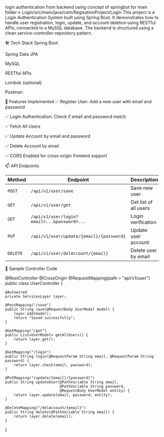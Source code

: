 login authentication from backend using concept of springbot
for main folder->
Login/src/main/java/com/RegisationProject/Login
This project is a Login Authentication System built using Spring Boot. It demonstrates how to handle user registration, login, update, and account deletion using RESTful APIs, connected to a MySQL database. The backend is structured using a clean service-controller-repository pattern.

🛠️ Tech Stack
Spring Boot

Spring Data JPA

MySQL

RESTful APIs

Lombok (optional)

Postman 

📌 Features Implemented
✅ Register User: Add a new user with email and password

✅ Login Authentication: Check if email and password match

✅ Fetch All Users

✅ Update Account by email and password

✅ Delete Account by email

✅ CORS Enabled for cross-origin frontend support

📫 API Endpoints

| Method   | Endpoint                                    | Description           |
| -------- | ------------------------------------------- | --------------------- |
| `POST`   | `/api/v1/user/save`                         | Save new user         |
| `GET`    | `/api/v1/user/get`                          | Get list of all users |
| `GET`    | `/api/v1/user/login?email=...&password=...` | Login verification    |
| `PUT`    | `/api/v1/user/update/{email}/{password}`    | Update user account   |
| `DELETE` | `/api/v1/user/delAccount/{email}`           | Delete user by email  |

🔌 Sample Controller Code

@RestController
@CrossOrigin
@RequestMapping(path = "api/v1/user")
public class UserController {

    @Autowired
    private ServicesLayer layer;

    @PostMapping("/save")
    public String save(@RequestBody UserModel model) {
        layer.add(model);
        return "Saved successfully";
    }

    @GetMapping("/get")
    public List<UserModel> getAllUsers() {
        return layer.get();
    }

    @GetMapping("/login")
    public String login(@RequestParam String email, @RequestParam String password) {
        return layer.check(email, password);
    }

    @PutMapping("/update/{email}/{password}")
    public String updateUser(@PathVariable String email,
                             @PathVariable String password,
                             @RequestBody UserModel entity) {
        return layer.update(email, password, entity);
    }

    @DeleteMapping("/delAccount/{email}")
    public String delete(@PathVariable String email) {
        return layer.delete(email);
    }
}






